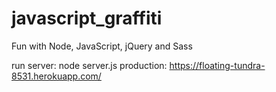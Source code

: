 # javascript_graffiti
Fun with Node, JavaScript, jQuery and Sass

run server: node server.js
production: https://floating-tundra-8531.herokuapp.com/
